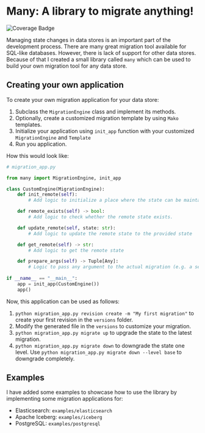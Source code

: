 # Many: A library to migrate anything!
![Coverage Badge](coverage.svg)

Managing state changes in data stores is an important part of the development process. There are many great migration tool available for SQL-like databases. However, there is lack of support for other data stores. Because of that I created a small library called `many` which can be used to build your own migration tool for any data store.

## Creating your own application
To create your own migration application for your data store:
1. Subclass the `MigrationEngine` class and implement its methods.
2. Optionally, create a customized migration template by using `Mako` templates.
3. Initialize your application using `init_app` function with your customized `MigrationEngine` and `Template`
4. Run you application.

How this would look like:
```python
# migration_app.py

from many import MigrationEngine, init_app

class CustomEngine(MigrationEngine):
    def init_remote(self):
        # Add logic to initialize a place where the state can be maintained (e.g. a table).

    def remote_exists(self) -> bool:
        # Add logic to check whether the remote state exists.

    def update_remote(self, state: str):
        # Add logic to update the remote state to the provided state

    def get_remote(self) -> str:
        # Add logic to get the remote state 

    def prepare_args(self) -> Tuple[Any]:
        # Logic to pass any argument to the actual migration (e.g. a session/connection object).
        
if __name__ == "__main__":
    app = init_app(CustomEngine())
    app()
```

Now, this application can be used as follows:
1. `python migration_app.py revision create -m "My first migration"` to create your first revision in the `versions` folder.
2. Modify the generated file in the `versions` to customize your migration.
3. `python migration_app.py migrate up` to upgrade the state to the latest migration.
4. `python migration_app.py migrate down` to downgrade the state one level. Use `python migration_app.py migrate down --level base` to downgrade completely.

## Examples
I have added some examples to showcase how to use the library by implementing some migration applications for:
- Elasticsearch: `examples/elasticsearch`
- Apache Iceberg: `examples/iceberg`
- PostgreSQL: `examples/postgresql`



